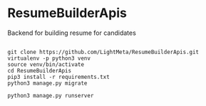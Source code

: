 # ResumeBuilderApis
Backend for building resume for candidates
```shellscript

git clone https://github.com/LightMeta/ResumeBuilderApis.git
virtualenv -p python3 venv
source venv/bin/activate
cd ResumeBuilderApis
pip3 install -r requirements.txt
python3 manage.py migrate

python3 manage.py runserver

```


